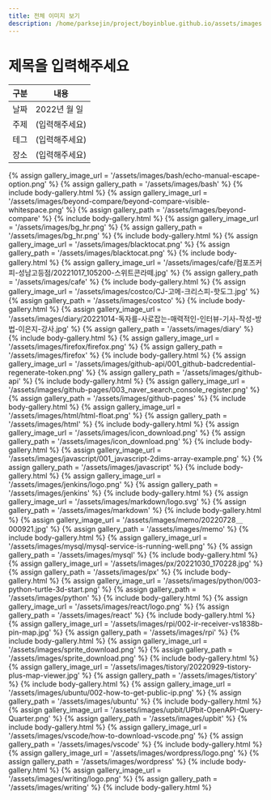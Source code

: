 ```yaml
---
title: 전체 이미지 보기
description: /home/parksejin/project/boyinblue.github.io/assets/images
---
```



제목을 입력해주세요
===


|구분|내용|
|---|---|
|날짜|2022년 월 일|
|주제|(입력해주세요)|
|테그|(입력해주세요)|
|장소|(입력해주세요)|


{% assign gallery_image_url = '/assets/images/bash/echo-manual-escape-option.png' %}
{% assign gallery_path = '/assets/images/bash' %}
{% include body-gallery.html %}
{% assign gallery_image_url = '/assets/images/beyond-compare/beyond-compare-visible-whitespace.png' %}
{% assign gallery_path = '/assets/images/beyond-compare' %}
{% include body-gallery.html %}
{% assign gallery_image_url = '/assets/images/bg_hr.png' %}
{% assign gallery_path = '/assets/images/bg_hr.png' %}
{% include body-gallery.html %}
{% assign gallery_image_url = '/assets/images/blacktocat.png' %}
{% assign gallery_path = '/assets/images/blacktocat.png' %}
{% include body-gallery.html %}
{% assign gallery_image_url = '/assets/images/cafe/컴포즈커피-성남고등점/20221017_105200-스위트콘라떼.jpg' %}
{% assign gallery_path = '/assets/images/cafe' %}
{% include body-gallery.html %}
{% assign gallery_image_url = '/assets/images/costco/CJ-고메-크리스피-핫도그.jpg' %}
{% assign gallery_path = '/assets/images/costco' %}
{% include body-gallery.html %}
{% assign gallery_image_url = '/assets/images/diary/20221014-독자를-사로잡는-매력적인-인터뷰-기사-작성-방법-이은지-강사.jpg' %}
{% assign gallery_path = '/assets/images/diary' %}
{% include body-gallery.html %}
{% assign gallery_image_url = '/assets/images/firefox/firefox.png' %}
{% assign gallery_path = '/assets/images/firefox' %}
{% include body-gallery.html %}
{% assign gallery_image_url = '/assets/images/github-api/001_github-badcredential-regenerate-token.png' %}
{% assign gallery_path = '/assets/images/github-api' %}
{% include body-gallery.html %}
{% assign gallery_image_url = '/assets/images/github-pages/003_naver_search_console_register.png' %}
{% assign gallery_path = '/assets/images/github-pages' %}
{% include body-gallery.html %}
{% assign gallery_image_url = '/assets/images/html/html-float.png' %}
{% assign gallery_path = '/assets/images/html' %}
{% include body-gallery.html %}
{% assign gallery_image_url = '/assets/images/icon_download.png' %}
{% assign gallery_path = '/assets/images/icon_download.png' %}
{% include body-gallery.html %}
{% assign gallery_image_url = '/assets/images/javascript/001_javascript-2dims-array-example.png' %}
{% assign gallery_path = '/assets/images/javascript' %}
{% include body-gallery.html %}
{% assign gallery_image_url = '/assets/images/jenkins/logo.png' %}
{% assign gallery_path = '/assets/images/jenkins' %}
{% include body-gallery.html %}
{% assign gallery_image_url = '/assets/images/markdown/logo.svg' %}
{% assign gallery_path = '/assets/images/markdown' %}
{% include body-gallery.html %}
{% assign gallery_image_url = '/assets/images/memo/20220728＿000921.jpg' %}
{% assign gallery_path = '/assets/images/memo' %}
{% include body-gallery.html %}
{% assign gallery_image_url = '/assets/images/mysql/mysql-service-is-running-well.png' %}
{% assign gallery_path = '/assets/images/mysql' %}
{% include body-gallery.html %}
{% assign gallery_image_url = '/assets/images/px/20221030_170228.jpg' %}
{% assign gallery_path = '/assets/images/px' %}
{% include body-gallery.html %}
{% assign gallery_image_url = '/assets/images/python/003-python-turtle-3d-start.png' %}
{% assign gallery_path = '/assets/images/python' %}
{% include body-gallery.html %}
{% assign gallery_image_url = '/assets/images/react/logo.png' %}
{% assign gallery_path = '/assets/images/react' %}
{% include body-gallery.html %}
{% assign gallery_image_url = '/assets/images/rpi/002-ir-receiver-vs1838b-pin-map.jpg' %}
{% assign gallery_path = '/assets/images/rpi' %}
{% include body-gallery.html %}
{% assign gallery_image_url = '/assets/images/sprite_download.png' %}
{% assign gallery_path = '/assets/images/sprite_download.png' %}
{% include body-gallery.html %}
{% assign gallery_image_url = '/assets/images/tistory/20220929-tistory-plus-map-viewer.jpg' %}
{% assign gallery_path = '/assets/images/tistory' %}
{% include body-gallery.html %}
{% assign gallery_image_url = '/assets/images/ubuntu/002-how-to-get-public-ip.png' %}
{% assign gallery_path = '/assets/images/ubuntu' %}
{% include body-gallery.html %}
{% assign gallery_image_url = '/assets/images/upbit/UPbit-OpenAPI-Query-Quarter.png' %}
{% assign gallery_path = '/assets/images/upbit' %}
{% include body-gallery.html %}
{% assign gallery_image_url = '/assets/images/vscode/how-to-download-vscode.png' %}
{% assign gallery_path = '/assets/images/vscode' %}
{% include body-gallery.html %}
{% assign gallery_image_url = '/assets/images/wordpress/logo.png' %}
{% assign gallery_path = '/assets/images/wordpress' %}
{% include body-gallery.html %}
{% assign gallery_image_url = '/assets/images/writing/logo.png' %}
{% assign gallery_path = '/assets/images/writing' %}
{% include body-gallery.html %}
